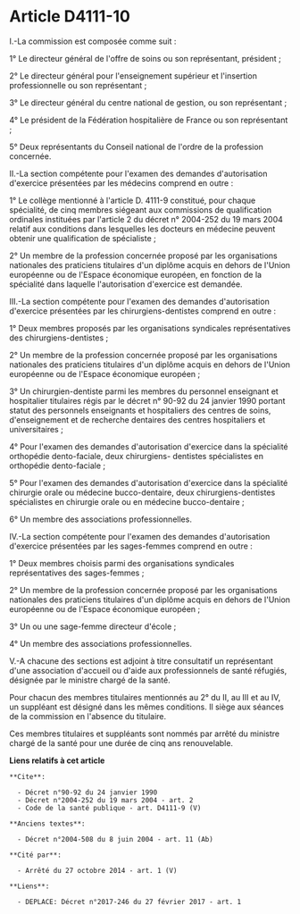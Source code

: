 # Article D4111-10

I.-La commission est composée comme suit :

1° Le directeur général de l'offre de soins ou son représentant, président ;

2° Le directeur général pour l'enseignement supérieur et l'insertion professionnelle ou son représentant ;

3° Le directeur général du centre national de gestion, ou son représentant ;

4° Le président de la Fédération hospitalière de France ou son représentant ;

5° Deux représentants du Conseil national de l'ordre de la profession concernée.

II.-La section compétente pour l'examen des demandes d'autorisation d'exercice présentées par les médecins comprend en
outre :

1° Le collège mentionné à l'article D. 4111-9 constitué, pour chaque spécialité, de cinq membres siégeant aux commissions de
qualification ordinales instituées par l'article 2 du décret n° 2004-252 du 19 mars 2004 relatif aux conditions dans
lesquelles les docteurs en médecine peuvent obtenir une qualification de spécialiste ;

2° Un membre de la profession concernée proposé par les organisations nationales des praticiens titulaires d'un diplôme
acquis en dehors de l'Union européenne ou de l'Espace économique européen, en fonction de la spécialité dans laquelle
l'autorisation d'exercice est demandée.

III.-La section compétente pour l'examen des demandes d'autorisation d'exercice présentées par les chirurgiens-dentistes
comprend en outre :

1° Deux membres proposés par les organisations syndicales représentatives des chirurgiens-dentistes ;

2° Un membre de la profession concernée proposé par les organisations nationales des praticiens titulaires d'un diplôme
acquis en dehors de l'Union européenne ou de l'Espace économique européen ;

3° Un chirurgien-dentiste parmi les membres du personnel enseignant et hospitalier titulaires régis par le décret n° 90-92 du
24 janvier 1990 portant statut des personnels enseignants et hospitaliers des centres de soins, d'enseignement et de
recherche dentaires des centres hospitaliers et universitaires ;

4° Pour l'examen des demandes d'autorisation d'exercice dans la spécialité orthopédie dento-faciale, deux chirurgiens-
dentistes spécialistes en orthopédie dento-faciale ;

5° Pour l'examen des demandes d'autorisation d'exercice dans la spécialité chirurgie orale ou médecine bucco-dentaire, deux
chirurgiens-dentistes spécialistes en chirurgie orale ou en médecine bucco-dentaire ;

6° Un membre des associations professionnelles.

IV.-La section compétente pour l'examen des demandes d'autorisation d'exercice présentées par les sages-femmes comprend en
outre :

1° Deux membres choisis parmi des organisations syndicales représentatives des sages-femmes ;

2° Un membre de la profession concernée proposé par les organisations nationales des praticiens titulaires d'un diplôme
acquis en dehors de l'Union européenne ou de l'Espace économique européen ;

3° Un ou une sage-femme directeur d'école ;

4° Un membre des associations professionnelles.

V.-A chacune des sections est adjoint à titre consultatif un représentant d'une association d'accueil ou d'aide aux
professionnels de santé réfugiés, désignée par le ministre chargé de la santé.

Pour chacun des membres titulaires mentionnés au 2° du II, au III et au IV, un suppléant est désigné dans les mêmes
conditions. Il siège aux séances de la commission en l'absence du titulaire.

Ces membres titulaires et suppléants sont nommés par arrêté du ministre chargé de la santé pour une durée de cinq ans
renouvelable.

**Liens relatifs à cet article**

	**Cite**:

	  - Décret n°90-92 du 24 janvier 1990
	  - Décret n°2004-252 du 19 mars 2004 - art. 2
	  - Code de la santé publique - art. D4111-9 (V)

	**Anciens textes**:

	  - Décret n°2004-508 du 8 juin 2004 - art. 11 (Ab)

	**Cité par**:

	  - Arrêté du 27 octobre 2014 - art. 1 (V)

	**Liens**:

	  - DEPLACE: Décret n°2017-246 du 27 février 2017 - art. 1
